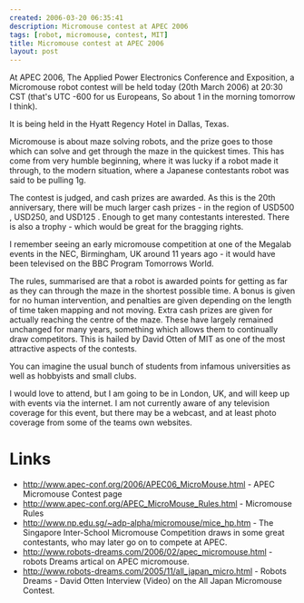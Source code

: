 ```yaml
---
created: 2006-03-20 06:35:41
description: Micromouse contest at APEC 2006
tags: [robot, micromouse, contest, MIT]
title: Micromouse contest at APEC 2006
layout: post
---
```

At APEC 2006, The Applied Power Electronics Conference and Exposition, a Micromouse robot contest will be held today (20th March 2006) at 20:30 CST (that's UTC -600 for us Europeans, So about 1 in the morning tomorrow I think).

It is being held in the Hyatt Regency Hotel in Dallas, Texas.

Micromouse is about maze solving robots, and the prize goes to those which can solve and get through the maze in the quickest times. This has come from very humble beginning, where it was lucky if a robot made it through, to the modern situation, where a Japanese contestants robot was said to be pulling 1g.

The contest is judged, and cash prizes are awarded. As this is the 20th anniversary, there will be much larger cash prizes - in the region of USD500 , USD250, and USD125 . Enough to get many contestants interested. There is also a trophy - which would be great for the bragging rights.

I remember seeing an early micromouse competition at one of the Megalab events in the NEC, Birmingham, UK around 11 years ago - it would have been televised on the BBC Program Tomorrows World.

The rules, summarised are that a robot is awarded points for getting as far as they can through the maze in the shortest possible time. A bonus is given for no human intervention, and penalties are given depending on the length of time taken mapping and not moving. Extra cash prizes are given for actually reaching the centre of the maze. These have largely remained unchanged for many years, something which allows them to continually draw competitors. This is hailed by David Otten of MIT as one of the most attractive aspects of the contests.

You can imagine the usual bunch of students from infamous universities as well as hobbyists and small clubs.

I would love to attend, but I am going to be in London, UK, and will keep up with events via the internet. I am not currently aware of any television coverage for this event, but there may be a webcast, and at least photo coverage from some of the teams own websites.

# Links

* <http://www.apec-conf.org/2006/APEC06_MicroMouse.html> - APEC Micromouse Contest page
* <http://www.apec-conf.org/APEC_MicroMouse_Rules.html>  - Micromouse Rules
* <http://www.np.edu.sg/~adp-alpha/micromouse/mice_hp.htm> - The Singapore Inter-School Micromouse Competition draws in some great contestants, who may later go on to compete at APEC.
* <http://www.robots-dreams.com/2006/02/apec_micromouse.html> - robots Dreams artical on APEC micromouse.
* <http://www.robots-dreams.com/2005/11/all_japan_micro.html> - Robots Dreams - David Otten Interview (Video) on the All Japan Micromouse Contest.
